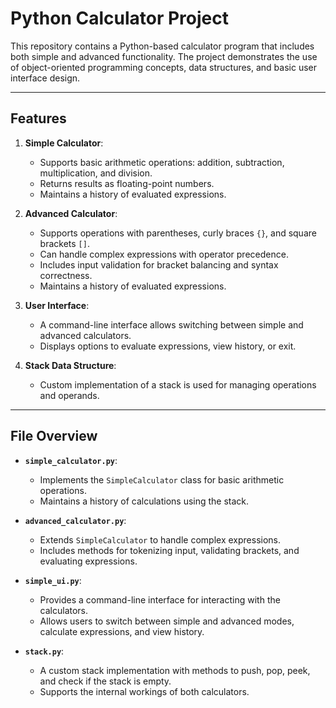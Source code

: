 # Python Calculator Project

This repository contains a Python-based calculator program that includes both simple and advanced functionality. The project demonstrates the use of object-oriented programming concepts, data structures, and basic user interface design.

---

## Features

1. **Simple Calculator**:
   - Supports basic arithmetic operations: addition, subtraction, multiplication, and division.
   - Returns results as floating-point numbers.
   - Maintains a history of evaluated expressions.

2. **Advanced Calculator**:
   - Supports operations with parentheses, curly braces `{}`, and square brackets `[]`.
   - Can handle complex expressions with operator precedence.
   - Includes input validation for bracket balancing and syntax correctness.
   - Maintains a history of evaluated expressions.

3. **User Interface**:
   - A command-line interface allows switching between simple and advanced calculators.
   - Displays options to evaluate expressions, view history, or exit.

4. **Stack Data Structure**:
   - Custom implementation of a stack is used for managing operations and operands.

---

## File Overview

- **`simple_calculator.py`**:
  - Implements the `SimpleCalculator` class for basic arithmetic operations.
  - Maintains a history of calculations using the stack.

- **`advanced_calculator.py`**:
  - Extends `SimpleCalculator` to handle complex expressions.
  - Includes methods for tokenizing input, validating brackets, and evaluating expressions.

- **`simple_ui.py`**:
  - Provides a command-line interface for interacting with the calculators.
  - Allows users to switch between simple and advanced modes, calculate expressions, and view history.

- **`stack.py`**:
  - A custom stack implementation with methods to push, pop, peek, and check if the stack is empty.
  - Supports the internal workings of both calculators.
